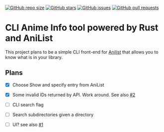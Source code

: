 [![GitHub repo size](https://img.shields.io/github/repo-size/HirschBerge/anilist_cli.svg)](https://github.com/HirschBerge/anilist_cli) [![GitHub stars](https://img.shields.io/github/stars/HirschBerge/anilist_cli
)](https://github.com/HirschBerge/anilist_cli/stargazers) [![GitHub issues](https://img.shields.io/github/issues/HirschBerge/anilist_cli.svg)](https://github.com/HirschBerge/anilist_cli/issues) [![GitHub pull requests](https://img.shields.io/github/issues-pr/HirschBerge/anilist_cli.svg)](https://github.com/HirschBerge/anilist_cli/pulls)

# CLI Anime Info tool powered by Rust and AniList

This project plans to be a simple CLI front-end for [Anilist](https://anilist.github.io/ApiV2-GraphQL-Docs/) that allows you to know what is in your library.


## Plans

- [x] Choose Show and specify entry from AniList
- [x] Some invalid IDs returned by API. Work around. See also [#2](/../../issues/2)
- [ ] CLI search flag
- [ ] Search subdirectories given a directory
- [ ] UI? see also [#1](/../../issues/1)

